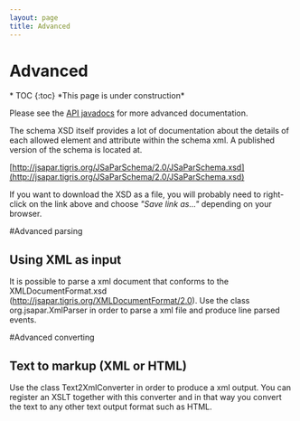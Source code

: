 ```yaml
---
layout: page
title: Advanced
---
```

<h1>Advanced</h1>
* TOC
{:toc}
*This page is under construction*

Please see the [API javadocs](api) for more advanced documentation.

The schema XSD itself provides
a lot of documentation about the details of each allowed element and attribute within the schema xml. A published version
of the schema is located at. 

[http://jsapar.tigris.org/JSaParSchema/2.0/JSaParSchema.xsd](http://jsapar.tigris.org/JSaParSchema/2.0/JSaParSchema.xsd)

If you want to download the XSD as a file, you will probably need to right-click on the link above and choose *"Save link as..."* depending on your browser.

#Advanced parsing
## Using XML as input
It is possible to parse a xml document that conforms to the XMLDocumentFormat.xsd (http://jsapar.tigris.org/XMLDocumentFormat/2.0).
Use the class org.jsapar.XmlParser in order to parse a xml file and produce line parsed events.

#Advanced converting
## Text to markup (XML or HTML)
Use the class Text2XmlConverter in order to produce a xml output. You can register an XSLT together with this converter and in
that way you convert the text to any other text output format such as HTML.
